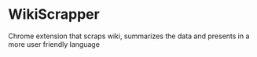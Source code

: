 # WikiScrapper
Chrome extension that scraps wiki, summarizes the data and presents in a more user friendly language
